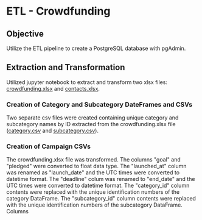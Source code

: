 # ETL - Crowdfunding

## Objective
Utilize the ETL pipeline to create a PostgreSQL database with pgAdmin.

## Extraction and Transformation
Utilized jupyter notebook to extract and transform two xlsx files: [crowdfunding.xlsx](Resources\crowdfunding.xlsx) and [contacts.xlsx](Resources\contacts.xlsx).  

### Creation of Category and Subcategory DateFrames and CSVs
Two separate csv files were created containing unique category and subcategory names by ID extracted from the crowdfunding.xlsx file ([category.csv](Resources\category.csv) and [subcategory.csv](Resources\subcategory.csv)).  

### Creation of Campaign CSVs
The crowdfunding.xlsx file was transformed.  The columns "goal" and "pledged" were converted to float data type.  The "launched_at" column was renamed as "launch_date" and the UTC times were converted to datetime format.  The "deadline" colum was renamed to "end_date" and the UTC times were converted to datetime format.  The "category_id" column contents were replaced with the unique identification numbers of the category DataFrame. The "subcategory_id" column contents were replaced with the unique identification numbers of the subcategory DataFrame.  Columns 

